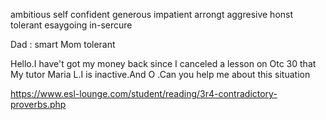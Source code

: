ambitious
self confident
generous
impatient
arrongt
aggresive
honst
tolerant
esaygoing
in-sercure

Dad : smart
Mom tolerant

Hello.I have't got my money back since I canceled a lesson on Otc 30 that My tutor Maria L.I  is inactive.And O .Can you help me about this situation

https://www.esl-lounge.com/student/reading/3r4-contradictory-proverbs.php